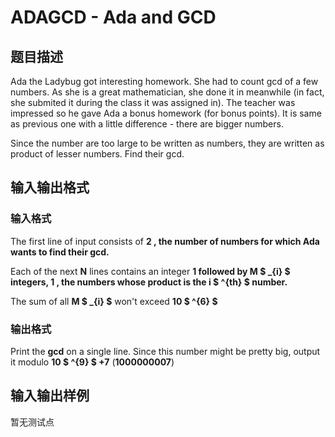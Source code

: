 # ADAGCD - Ada and GCD

## 题目描述

Ada the Ladybug got interesting homework. She had to count gcd of a few numbers. As she is a great mathematician, she done it in meanwhile (in fact, she submited it during the class it was assigned in). The teacher was impressed so he gave Ada a bonus homework (for bonus points). It is same as previous one with a little difference - there are bigger numbers.

Since the number are too large to be written as numbers, they are written as product of lesser numbers. Find their gcd.

## 输入输出格式

### 输入格式

The first line of input consists of **2 , the number of numbers for which Ada wants to find their gcd.**

Each of the next **N** lines contains an integer **1 followed by **M $ _{i} $** integers, **1 , the numbers whose product is the **i $ ^{th} $** number.****

The sum of all **M $ _{i} $** won't exceed **10 $ ^{6} $**

### 输出格式

Print the **gcd** on a single line. Since this number might be pretty big, output it modulo **10 $ ^{9} $ +7** (**1000000007**)

## 输入输出样例

暂无测试点

